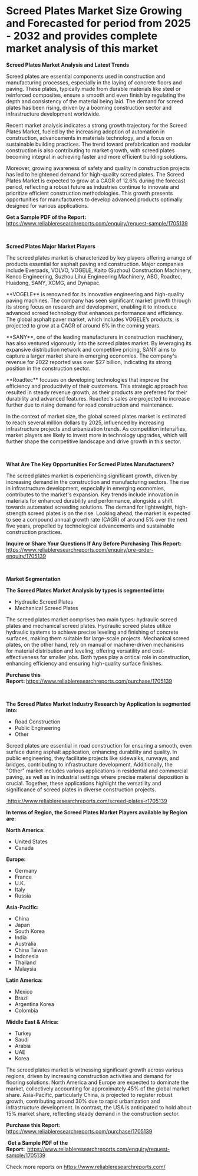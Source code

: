 <p><h1>Screed Plates Market Size Growing and Forecasted for period from 2025 - 2032 and provides complete market analysis of this market</h1></p><p><strong>Screed Plates Market Analysis and Latest Trends</strong></p>
<p><p>Screed plates are essential components used in construction and manufacturing processes, especially in the laying of concrete floors and paving. These plates, typically made from durable materials like steel or reinforced composites, ensure a smooth and even finish by regulating the depth and consistency of the material being laid. The demand for screed plates has been rising, driven by a booming construction sector and infrastructure development worldwide.</p><p>Recent market analysis indicates a strong growth trajectory for the Screed Plates Market, fueled by the increasing adoption of automation in construction, advancements in materials technology, and a focus on sustainable building practices. The trend toward prefabrication and modular construction is also contributing to market growth, with screed plates becoming integral in achieving faster and more efficient building solutions.</p><p>Moreover, growing awareness of safety and quality in construction projects has led to heightened demand for high-quality screed plates. The Screed Plates Market is expected to grow at a CAGR of 12.6% during the forecast period, reflecting a robust future as industries continue to innovate and prioritize efficient construction methodologies. This growth presents opportunities for manufacturers to develop advanced products optimally designed for various applications.</p></p>
<p><strong>Get a Sample PDF of the Report:&nbsp;</strong> <a href="https://www.reliableresearchreports.com/enquiry/request-sample/1705139?utm_campaign=3210&utm_medium=2&utm_source=Github&utm_content=ia&utm_term=10042025&utm_id=screed-plates">https://www.reliableresearchreports.com/enquiry/request-sample/1705139</a></p>
<p>&nbsp;</p>
<p><strong>Screed Plates Major Market Players</strong></p>
<p><p>The screed plates market is characterized by key players offering a range of products essential for asphalt paving and construction. Major companies include Everpads, VOLVO, VOGELE, Kaito (Suzhou) Construction Machinery, Kenco Engineering, Suzhou Lihui Engineering Machinery, ABG, Roadtec, Huadong, SANY, XCMG, and Dynapac.</p><p>**VOGELE** is renowned for its innovative engineering and high-quality paving machines. The company has seen significant market growth through its strong focus on research and development, enabling it to introduce advanced screed technology that enhances performance and efficiency. The global asphalt paver market, which includes VOGELE’s products, is projected to grow at a CAGR of around 6% in the coming years.</p><p>**SANY**, one of the leading manufacturers in construction machinery, has also ventured vigorously into the screed plates market. By leveraging its expansive distribution network and competitive pricing, SANY aims to capture a larger market share in emerging economies. The company's revenue for 2022 reported was over $27 billion, indicating its strong position in the construction sector.</p><p>**Roadtec** focuses on developing technologies that improve the efficiency and productivity of their customers. This strategic approach has resulted in steady revenue growth, as their products are preferred for their durability and advanced features. Roadtec's sales are projected to increase further due to rising demand for road construction and maintenance.</p><p>In the context of market size, the global screed plates market is estimated to reach several million dollars by 2025, influenced by increasing infrastructure projects and urbanization trends. As competition intensifies, market players are likely to invest more in technology upgrades, which will further shape the competitive landscape and drive growth in this sector.</p></p>
<p>&nbsp;</p>
<p><strong>What Are The Key Opportunities For Screed Plates Manufacturers?</strong></p>
<p><p>The screed plates market is experiencing significant growth, driven by increasing demand in the construction and manufacturing sectors. The rise in infrastructure development, especially in emerging economies, contributes to the market's expansion. Key trends include innovation in materials for enhanced durability and performance, alongside a shift towards automated screeding solutions. The demand for lightweight, high-strength screed plates is on the rise. Looking ahead, the market is expected to see a compound annual growth rate (CAGR) of around 5% over the next five years, propelled by technological advancements and sustainable construction practices.</p></p>
<p><strong>Inquire or Share Your Questions If Any Before Purchasing This Report:</strong> <a href="https://www.reliableresearchreports.com/enquiry/pre-order-enquiry/1705139?utm_campaign=3210&utm_medium=2&utm_source=Github&utm_content=ia&utm_term=10042025&utm_id=screed-plates">https://www.reliableresearchreports.com/enquiry/pre-order-enquiry/1705139</a></p>
<p>&nbsp;</p>
<p><strong>Market Segmentation</strong></p>
<p><strong>The Screed Plates Market Analysis by types is segmented into:</strong></p>
<p><ul><li>Hydraulic Screed Plates</li><li>Mechanical Screed Plates</li></ul></p>
<p><p>The screed plates market comprises two main types: hydraulic screed plates and mechanical screed plates. Hydraulic screed plates utilize hydraulic systems to achieve precise leveling and finishing of concrete surfaces, making them suitable for large-scale projects. Mechanical screed plates, on the other hand, rely on manual or machine-driven mechanisms for material distribution and leveling, offering versatility and cost-effectiveness for smaller jobs. Both types play a critical role in construction, enhancing efficiency and ensuring high-quality surface finishes.</p></p>
<p><strong>Purchase this Report:&nbsp;</strong><a href="https://www.reliableresearchreports.com/purchase/1705139?utm_campaign=3210&utm_medium=2&utm_source=Github&utm_content=ia&utm_term=10042025&utm_id=screed-plates">https://www.reliableresearchreports.com/purchase/1705139</a></p>
<p>&nbsp;</p>
<p><strong>The Screed Plates Market Industry Research by Application is segmented into:</strong></p>
<p><ul><li>Road Construction</li><li>Public Engineering</li><li>Other</li></ul></p>
<p><p>Screed plates are essential in road construction for ensuring a smooth, even surface during asphalt application, enhancing durability and quality. In public engineering, they facilitate projects like sidewalks, runways, and bridges, contributing to infrastructure development. Additionally, the "Other" market includes various applications in residential and commercial paving, as well as in industrial settings where precise material deposition is crucial. Together, these applications highlight the versatility and significance of screed plates in diverse construction projects.</p></p>
<p><a href="https://www.reliableresearchreports.com/screed-plates-r1705139?utm_campaign=3210&utm_medium=2&utm_source=Github&utm_content=ia&utm_term=10042025&utm_id=screed-plates">&nbsp;https://www.reliableresearchreports.com/screed-plates-r1705139</a></p>
<p><strong>In terms of Region, the Screed Plates Market Players available by Region are:</strong></p>
<p>
    <p> <strong> North America: </strong>
        <ul>
            <li>United States</li>
            <li>Canada</li>
        </ul>
        </p> 
    <p> <strong> Europe: </strong>
        <ul>
            <li>Germany</li>
            <li>France</li>
            <li>U.K.</li>
            <li>Italy</li>
            <li>Russia</li>
        </ul>
        </p> 
    <p> <strong> Asia-Pacific: </strong>
        <ul>
            <li>China</li>
            <li>Japan</li>
            <li>South Korea</li>
            <li>India</li>
            <li>Australia</li>
            <li>China Taiwan</li>
            <li>Indonesia</li>
            <li>Thailand</li>
            <li>Malaysia</li>
        </ul>
        </p> 
    <p> <strong> Latin America: </strong>
        <ul>
            <li>Mexico</li>
            <li>Brazil</li>
            <li>Argentina Korea</li>
            <li>Colombia</li>
        </ul>
        </p> 
    <p> <strong> Middle East & Africa: </strong>
        <ul>
            <li>Turkey</li>
            <li>Saudi</li>
            <li>Arabia</li>
            <li>UAE</li>
            <li>Korea</li>
        </ul>
    </p>
    </p>
<p><p>The screed plates market is witnessing significant growth across various regions, driven by increasing construction activities and demand for flooring solutions. North America and Europe are expected to dominate the market, collectively accounting for approximately 45% of the global market share. Asia-Pacific, particularly China, is projected to register robust growth, contributing around 30% due to rapid urbanization and infrastructure development. In contrast, the USA is anticipated to hold about 15% market share, reflecting steady demand in the construction sector.</p></p>
<p><strong>Purchase this Report: </strong><a href="https://www.reliableresearchreports.com/purchase/1705139?utm_campaign=3210&utm_medium=2&utm_source=Github&utm_content=ia&utm_term=10042025&utm_id=screed-plates">https://www.reliableresearchreports.com/purchase/1705139</a></p>
<p>&nbsp;<strong>Get a Sample PDF of the Report:&nbsp;&nbsp;</strong><a href="https://www.reliableresearchreports.com/enquiry/request-sample/1705139?utm_campaign=3210&utm_medium=2&utm_source=Github&utm_content=ia&utm_term=10042025&utm_id=screed-plates">https://www.reliableresearchreports.com/enquiry/request-sample/1705139</a></p>
<p><strong></strong></p>
<p>Check more reports on <a href="https://www.reliableresearchreports.com/?utm_campaign=3210&utm_medium=2&utm_source=Github&utm_content=ia&utm_term=10042025&utm_id=screed-plates">https://www.reliableresearchreports.com/</a></p>